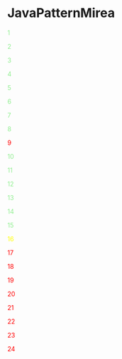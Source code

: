 # JavaPatternMirea

<span style="color: lightgreen">1</span>

<span style="color: lightgreen">2</span>

<span style="color: lightgreen">3</span>

<span style="color: lightgreen">4</span>

<span style="color: lightgreen">5</span>

<span style="color: lightgreen">6</span>

<span style="color: lightgreen">7</span>

<span style="color: lightgreen">8</span>

<span style="color: red">9</span>

<span style="color: lightgreen">10</span>

<span style="color: lightgreen">11</span>

<span style="color: lightgreen">12</span>

<span style="color: lightgreen">13</span>

<span style="color: lightgreen">14</span>

<span style="color: lightgreen">15</span>

<span style="color: yellow">16</span>

<span style="color: red">17</span>

<span style="color: red">18</span>

<span style="color: red">19</span>

<span style="color: red">20</span>

<span style="color: red">21</span>

<span style="color: red">22</span>

<span style="color: red">23</span>

<span style="color: red">24</span>
